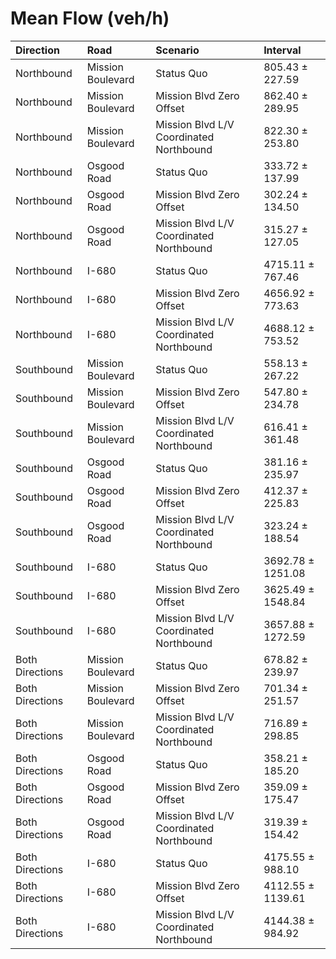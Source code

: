 # Mean Flow (veh/h)

| Direction       | Road              | Scenario                                | Interval          |
|:----------------|:------------------|:----------------------------------------|:------------------|
| Northbound      | Mission Boulevard | Status Quo                              | 805.43 ± 227.59   |
| Northbound      | Mission Boulevard | Mission Blvd Zero Offset                | 862.40 ± 289.95   |
| Northbound      | Mission Boulevard | Mission Blvd L/V Coordinated Northbound | 822.30 ± 253.80   |
| Northbound      | Osgood Road       | Status Quo                              | 333.72 ± 137.99   |
| Northbound      | Osgood Road       | Mission Blvd Zero Offset                | 302.24 ± 134.50   |
| Northbound      | Osgood Road       | Mission Blvd L/V Coordinated Northbound | 315.27 ± 127.05   |
| Northbound      | I-680             | Status Quo                              | 4715.11 ± 767.46  |
| Northbound      | I-680             | Mission Blvd Zero Offset                | 4656.92 ± 773.63  |
| Northbound      | I-680             | Mission Blvd L/V Coordinated Northbound | 4688.12 ± 753.52  |
| Southbound      | Mission Boulevard | Status Quo                              | 558.13 ± 267.22   |
| Southbound      | Mission Boulevard | Mission Blvd Zero Offset                | 547.80 ± 234.78   |
| Southbound      | Mission Boulevard | Mission Blvd L/V Coordinated Northbound | 616.41 ± 361.48   |
| Southbound      | Osgood Road       | Status Quo                              | 381.16 ± 235.97   |
| Southbound      | Osgood Road       | Mission Blvd Zero Offset                | 412.37 ± 225.83   |
| Southbound      | Osgood Road       | Mission Blvd L/V Coordinated Northbound | 323.24 ± 188.54   |
| Southbound      | I-680             | Status Quo                              | 3692.78 ± 1251.08 |
| Southbound      | I-680             | Mission Blvd Zero Offset                | 3625.49 ± 1548.84 |
| Southbound      | I-680             | Mission Blvd L/V Coordinated Northbound | 3657.88 ± 1272.59 |
| Both Directions | Mission Boulevard | Status Quo                              | 678.82 ± 239.97   |
| Both Directions | Mission Boulevard | Mission Blvd Zero Offset                | 701.34 ± 251.57   |
| Both Directions | Mission Boulevard | Mission Blvd L/V Coordinated Northbound | 716.89 ± 298.85   |
| Both Directions | Osgood Road       | Status Quo                              | 358.21 ± 185.20   |
| Both Directions | Osgood Road       | Mission Blvd Zero Offset                | 359.09 ± 175.47   |
| Both Directions | Osgood Road       | Mission Blvd L/V Coordinated Northbound | 319.39 ± 154.42   |
| Both Directions | I-680             | Status Quo                              | 4175.55 ± 988.10  |
| Both Directions | I-680             | Mission Blvd Zero Offset                | 4112.55 ± 1139.61 |
| Both Directions | I-680             | Mission Blvd L/V Coordinated Northbound | 4144.38 ± 984.92  |